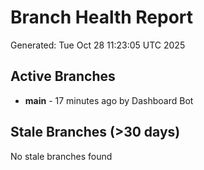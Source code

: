 # Branch Health Report
Generated: Tue Oct 28 11:23:05 UTC 2025

## Active Branches
- **main** - 17 minutes ago by Dashboard Bot

## Stale Branches (>30 days)
No stale branches found
